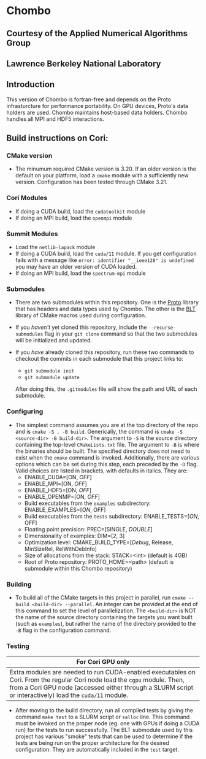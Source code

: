 # Chombo
## Courtesy of the Applied Numerical Algorithms Group
## Lawrence Berkeley National Laboratory

## Introduction
This version of Chombo is fortran-free and depends on the Proto infrasturcture  for performance portability.
On GPU devices, Proto's data holders are used.  Chombo maintains host-based data holders.   Chombo 
handles all MPI and HDF5 interactions.

## Build instructions on Cori:
### CMake version
* The minumum required CMake version is 3.20. If an older version is the default on your platform, load a `cmake` module with a sufficiently new version. Configuration has been tested through CMake 3.21.
### Cori Modules
* If doing a CUDA build, load the `cudatoolkit` module
* If doing an MPI build, load the `openmpi` module
### Summit Modules
* Load the `netlib-lapack` module
* If doing a CUDA build, load the `cuda/11` module. If you get configuration fails with a message like `error: identifier "__ieee128" is
  undefined` you may have an older version of CUDA loaded.
* If doing an MPI build, load the `spectrum-mpi` module

### Submodules
* There are two submodules within this repository. One is the [Proto](https://github.com/applied-numerical-algorithms-group-lbnl/proto_import) library that has headers and data types used by Chombo. The other is the [BLT](https://github.com/LLNL/blt) library of CMake macros used during configuration.
* If you *haven't* yet cloned this repository, include the `--recurse-submodules` flag in your `git clone` command so that the two submodules will be initialized and updated.
* If you *have* already cloned this repository, run these two commands to checkout the commits in each submodule that this project links to:
   - `git submodule init`
   - `git submodule update`
   
   After doing this, the `.gitmodules` file will show the path and URL of each submodule.

### Configuring
* The simplest command assumes you are at the top directory of the repo and is `cmake -S . -B build`. Generically, the command is `cmake -S <source-dir> -B build-dir>`. The argument to `-S` is the source directory containing the top-level `CMakeLists.txt` file. The argument to `-B` is where the binaries should be built. The specified directory does not need to exist when the `cmake` command is invoked. Additionally, there are various options which can be set during this step, each preceded by the `-D` flag. Valid choices are listed in brackets, with defaults in italics. They are:
   - ENABLE_CUDA=\[ON, *OFF*\]
   - ENABLE_MPI=\[ON, *OFF*\]
   - ENABLE_HDF5=\[ON, *OFF*\]
   - ENABLE_OPENMP=\[ON, *OFF*\]
   - Build executables from the `examples` subdirectory: ENABLE_EXAMPLES=\[*ON*, OFF\]
   - Build executables from the `tests` subdirectory: ENABLE_TESTS=\[*ON*, OFF\]
   - Floating point precision: PREC=\[SINGLE, *DOUBLE*\]
   - Dimensionality of examples: DIM=\[*2*, 3\]
   - Optimization level: CMAKE_BUILD_TYPE=\[*Debug*, Release, MinSizeRel, RelWithDebInfo\]
   - Size of allocations from the stack: STACK=\<int\> (default is 4GB)
   - Root of Proto repository: PROTO_HOME=\<path\> (default is submodule within this Chombo repository)
   
### Building
* To build all of the CMake targets in this project in parallel, run `cmake --build <build-dir> --parallel`. An integer can be provided at the end of this command to set the level of parallelization. The `<build-dir>` is NOT the name of the source directory containing the targets you want built (such as `examples`), but rather the name of the directory provided to the `-B` flag in the configuration command.
   
### Testing
| For Cori GPU only| 
| ---------------- |
| Extra modules are needed to run CUDA-enabled executables on Cori. From the regular Cori node load the `cgpu` module. Then, from a Cori GPU node (accessed either through a SLURM script or interactively) load the `cuda/11` module. |
* After moving to the build directory, run all compiled tests by giving the command `make test` to a SLURM script or `salloc` line. This command must be invoked on the proper node (eg. one with GPUs if doing a CUDA run) for the tests to run successfully. The BLT submodule used by this project has various "smoke" tests that can be used to determine if the tests are being run on the proper architecture for the desired configuration. They are automatically included in the `test` target.
